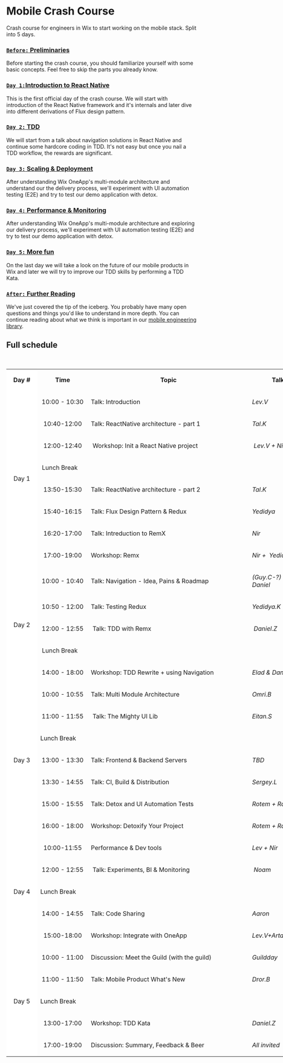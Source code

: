 # Mobile Crash Course
Crash course for engineers in Wix to start working on the mobile stack. Split into 5 days.

### [`Before:` Preliminaries](0-preliminaries.md)
Before starting the crash course, you should familiarize yourself with some basic concepts. Feel free to skip the parts you already know.

### [`Day 1:`Introduction to React Native](1-introduction-to-react-native.md)
This is the first official day of the crash course. We will start with introduction of the React Native framework and it's internals and later dive into different derivations of Flux design pattern. 



### [`Day 2:` TDD](2-tdd.md)
We will start from a talk about navigation solutions in React Native and continue some hardcore coding in TDD. It's not easy but once you nail a TDD workflow, the rewards are significant.



### [`Day 3:` Scaling & Deployment](3-scaling-and-deployment.md)
After understanding Wix OneApp's multi-module architecture and understand our the delivery process, we'll experiment with UI automation testing (E2E) and try to test our demo application with detox.



### [`Day 4:` Performance & Monitoring](4-performance-and-monitoring.md)
After understanding Wix OneApp's multi-module architecture and exploring our delivery process, we'll experiment with UI automation testing (E2E) and try to test our demo application with detox.


### [`Day 5:` More fun](5-more-fun.md)
On the last day we will take a look on the future of our mobile products in Wix and later we will try to improve our TDD skills by performing a TDD Kata.


### [`After:` Further Reading](https://github.com/wix/mobile-engineering-library)
We've just covered the tip of the iceberg. You probably have many open questions and things you'd like to understand in more depth. You can continue reading about what we think is important in our [mobile engineering library](https://github.com/wix/mobile-engineering-library).


## Full schedule
<p>&nbsp;</p>
<table style="width: 819px;">
<tbody>
<tr>
<td style="background-color: #ffffff; width: 70px; text-align: center;">
<p><strong>Day #</strong></p>
</td>
<td style="width: 125px; text-align: center;">
<p><strong>Time</strong></p>
</td>
<td style="width: 446px; text-align: center;">
<p><strong>Topic</strong></p>
</td>
<td style="width: 162px; text-align: center;">
<p><strong>Talk by</strong></p>
</td>
</tr>
<tr>
<td style="background-color: #ffffff; width: 70px; text-align: center;" rowspan="8">
<p><span style="font-weight: 400;">Day 1</span></p>
</td>
<td style="width: 125px; text-align: center;">
<p><span style="font-weight: 400;">10:00 - 10:30</span></p>
</td>
<td style="width: 446px;">
<p><span style="font-weight: 400;">Talk: Introduction</span></p>
</td>
<td style="width: 162px;">
<p><em><span style="font-weight: 400;">Lev.V</span></em></p>
</td>
</tr>
<tr>
<td style="width: 125px; text-align: center;">
<p><span style="font-weight: 400;">10:40-12:00</span></p>
</td>
<td style="width: 446px;">
<p class="p1"><span class="s1">Talk: ReactNative architecture - part 1</span></p>
</td>
<td style="width: 162px;">
<p><em><span style="font-weight: 400;">Tal.K</span></em></p>
</td>
</tr>
<tr>
<td style="width: 125px; text-align: center;">
<p><span style="font-weight: 400;">12:00-12:40</span></p>
</td>
<td style="width: 446px;">&nbsp;<span class="s1">Workshop: Init a React Native project</span></td>
<td style="width: 162px;">&nbsp;<em>Lev.V + Nir.Yo</em></td>
</tr>
<tr>
<td style="width: 733px;" colspan="3">
<p><span style="font-weight: 400;">&nbsp;Lunch Break&nbsp;</span></p>
</td>
</tr>
<tr>
<td style="width: 125px; text-align: center;">
<p><span style="font-weight: 400;">13:50-15:30</span></p>
</td>
<td style="width: 446px;">
<p><span style="font-weight: 400;">Talk: ReactNative architecture - part 2</span></p>
</td>
<td style="width: 162px;">
<p><em><span style="font-weight: 400;">Tal.K</span></em></p>
</td>
</tr>
<tr>
<td style="width: 125px; text-align: center;">
<p><span style="font-weight: 400;">15:40-16:15</span></p>
</td>
<td style="width: 446px;">
<p class="p1"><span class="s1">Talk: Flux Design Pattern &amp; Redux</span></p>
</td>
<td style="width: 162px;">
<p><em><span style="font-weight: 400;">Yedidya</span></em></p>
</td>
</tr>
<tr>
<td style="width: 125px; text-align: center;">
<p><span style="font-weight: 400;">16:20-17:00</span></p>
</td>
<td style="width: 446px;">
<p class="p1"><span class="s1">Talk: Intreduction to RemX </span></p>
</td>
<td style="width: 162px;">
<p><em><span style="font-weight: 400;">Nir</span></em></p>
</td>
</tr>
<tr>
<td style="width: 125px; text-align: center;">
<p><span style="font-weight: 400;">17:00-19:00</span></p>
</td>
<td style="width: 446px;">
<p><span style="font-weight: 400;">Workshop: Remx</span></p>
</td>
<td style="width: 162px;">
<p><em><span style="font-weight: 400;">Nir + &nbsp;Yedidya</span></em></p>
</td>
</tr>
<tr>
<td style="background-color: #ffffff; width: 70px; text-align: center;" rowspan="5">
<p><span style="font-weight: 400;">Day 2</span></p>
</td>
<td style="width: 125px; text-align: center;">
<p><span style="font-weight: 400;">10:00 - 10:40</span></p>
</td>
<td style="width: 446px;">
<p><span style="font-weight: 400;">Talk: Navigation - Idea, Pains &amp; Roadmap</span></p>
</td>
<td style="width: 162px;">
<p><em><span style="font-weight: 400;">(Guy.C-?) &amp; Ran.G &amp; Daniel</span></em></p>
</td>
</tr>
<tr>
<td style="width: 125px; text-align: center;">
<p><span style="font-weight: 400;">10:50 - 12:00</span></p>
</td>
<td style="width: 446px;">
<p><span style="font-weight: 400;">Talk: Testing Redux</span></p>
</td>
<td style="width: 162px;">
<p><em><span style="font-weight: 400;">Yedidya.K</span></em></p>
</td>
</tr>
<tr>
<td style="width: 125px; text-align: center;">
<p><span style="font-weight: 400;">12:00 - 12:55</span></p>
</td>
<td style="width: 446px;">&nbsp;Talk: TDD with Remx</td>
<td style="width: 162px;">&nbsp;<em>Daniel.Z</em></td>
</tr>
<tr>
<td style="width: 733px;" colspan="3">
<p>&nbsp;<span style="font-weight: 400;">Lunch Break</span></p>
</td>
</tr>
<tr>
<td style="width: 125px; text-align: center;">
<p><span style="font-weight: 400;">14:00 - 18:00</span></p>
</td>
<td style="width: 446px;">
<p><span style="font-weight: 400;">Workshop: TDD Rewrite + using Navigation </span></p>
</td>
<td style="width: 162px;">
<p><em><span style="font-weight: 400;">Elad &amp; </span></em><em><span style="font-weight: 400;">Daniel.Z</span></em></p>
</td>
</tr>
<tr>
<td style="background-color: #ffffff; width: 70px; text-align: center;" rowspan="7">
<p><span style="font-weight: 400;">Day 3</span></p>
</td>
<td style="width: 125px; text-align: center;">
<p><span style="font-weight: 400;">10:00 - 10:55</span></p>
</td>
<td style="width: 446px;">
<p>Talk: Multi Module Architecture</p>
</td>
<td style="width: 162px;">
<p><em><span style="font-weight: 400;">Omri.B</span></em></p>
</td>
</tr>
<tr>
<td style="width: 125px; text-align: center;">
<p>11:00 - 11:55</p>
</td>
<td style="width: 446px;">&nbsp;Talk: The Mighty UI Lib</td>
<td style="width: 162px;"><em>Eitan.S</em>&nbsp;</td>
</tr>
<tr>
<td style="width: 733px;" colspan="3">
<p><span style="font-weight: 400;">Lunch Break</span>&nbsp;</p>
</td>
</tr>
<tr>
<td style="width: 125px; text-align: center;">
<p><span style="font-weight: 400;">13:00 - 13:30</span></p>
</td>
<td style="width: 446px;">
<p><span style="font-weight: 400;">Talk: Frontend &amp; Backend Servers</span></p>
</td>
<td style="width: 162px;">
<p><em><span style="font-weight: 400;">TBD</span></em></p>
</td>
</tr>
<tr>
<td style="width: 125px; text-align: center;">
<p><span style="font-weight: 400;">13:30 - 14:55</span></p>
</td>
<td style="width: 446px;">
<p><span style="font-weight: 400;">Talk: CI, Build &amp; Distribution</span></p>
</td>
<td style="width: 162px;">
<p><em><span style="font-weight: 400;">Sergey.L</span></em></p>
</td>
</tr>
<tr>
<td style="width: 125px; text-align: center;">
<p><span style="font-weight: 400;">15:00 - 15:55</span></p>
</td>
<td style="width: 446px;">
<p><span style="font-weight: 400;">Talk: Detox and UI Automation Tests</span></p>
</td>
<td style="width: 162px;">
<p><em><span style="font-weight: 400;">Rotem + Ran</span></em></p>
</td>
</tr>
<tr>
<td style="width: 125px; text-align: center;">
<p><span style="font-weight: 400;">16:00 - 18:00</span></p>
</td>
<td style="width: 446px;">
<p><span style="font-weight: 400;">Workshop: Detoxify Your Project</span></p>
</td>
<td style="width: 162px;">
<p><em>Rotem + Ran</em></p>
</td>
</tr>
<tr>
<td style="background-color: #ffffff; width: 70px; text-align: center;" rowspan="5">
<p><span style="font-weight: 400;">Day 4</span></p>
</td>
<td style="width: 125px; text-align: center;">
<p><span style="font-weight: 400;">10:00-11:55</span></p>
</td>
<td style="width: 446px;">
<p>Performance &amp; Dev tools</p>
</td>
<td style="width: 162px;">
<p><em><span style="font-weight: 400;">Lev + Nir</span></em></p>
</td>
</tr>
<tr>
<td style="width: 125px; text-align: center;">
<p><span style="font-weight: 400;">12:00 - 12:55</span></p>
</td>
<td style="width: 446px;">&nbsp;Talk: Experiments, BI &amp; Monitoring</td>
<td style="width: 162px;">&nbsp;<em>Noam</em></td>
</tr>
<tr>
<td style="width: 733px;" colspan="3">
<p><span style="font-weight: 400;">Lunch Break</span></p>
</td>
</tr>
<tr>
<td style="width: 125px; text-align: center;">
<p><span style="font-weight: 400;">14:00 - 14:55 </span></p>
</td>
<td style="width: 446px;">
<p>Talk: Code Sharing</p>
</td>
<td style="width: 162px;">
<p><em>Aaron</em></p>
</td>
</tr>
<tr>
<td style="width: 125px; text-align: center;">
<p><span style="font-weight: 400;">15:00-18:00</span></p>
</td>
<td style="width: 446px;">
<p>Workshop: Integrate with OneApp</p>
</td>
<td style="width: 162px;">
<p><em><span style="font-weight: 400;">Lev.V+Artal+Sergey</span></em></p>
</td>
</tr>
<tr>
<td style="background-color: #ffffff; width: 70px; text-align: center;" rowspan="5">
<p><span style="font-weight: 400;">Day 5</span></p>
</td>
<td style="width: 125px; text-align: center;">
<p><span style="font-weight: 400;">10:00 - 11:00</span></p>
</td>
<td style="width: 446px;">
<p><span style="font-weight: 400;">Discussion: Meet the Guild (with the guild)</span></p>
</td>
<td style="width: 162px;">
<p><em><span style="font-weight: 400;">Guildday</span></em></p>
</td>
</tr>
<tr>
<td style="width: 125px; text-align: center;">
<p><span style="font-weight: 400;">11:00 - 11:50</span></p>
</td>
<td style="width: 446px;">
<p><span style="font-weight: 400;">Talk: Mobile Product What's New</span></p>
</td>
<td style="width: 162px;">
<p><em><span style="font-weight: 400;">Dror.B</span></em></p>
</td>
</tr>
<tr>
<td style="width: 733px;" colspan="3">
<p><span style="font-weight: 400;">Lunch Break</span></p>
</td>
</tr>
<tr>
<td style="width: 125px; text-align: center;">
<p><span style="font-weight: 400;">13:00-17:00</span></p>
</td>
<td style="width: 446px;">
<p>Workshop: TDD Kata</p>
</td>
<td style="width: 162px;">
<p><em>Daniel.Z</em></p>
</td>
</tr>
<tr>
<td style="width: 125px; text-align: center;">
<p><span style="font-weight: 400;">17:00-19:00</span></p>
</td>
<td style="width: 446px;">
<p>Discussion: Summary, Feedback &amp; Beer</p>
</td>
<td style="width: 162px;">
<p><em><span style="font-weight: 400;">All invited</span></em></p>
</td>
</tr>
</tbody>
</table>
<p>&nbsp;</p>
